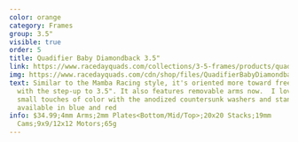 ```yaml
---
color: orange
category: Frames
group: 3.5"
visible: true
order: 5
title: Quadifier Baby Diamondback 3.5"
link: https://www.racedayquads.com/collections/3-5-frames/products/quadifier-baby-diamondback-3-5-micro-freestyle-frame-kit-rev2-4mm-arms
img: https://www.racedayquads.com/cdn/shop/files/QuadifierBabyDiamondback3.5MicroFreestyleFrameKit_Rev2_-4mmArms-ChooseYourColor1_2400x2400.jpg?v=1690346891
text: Similar to the Mamba Racing style, it's oriented more toward freestyle
  with the step-up to 3.5". It also features removable arms now.  I love the
  small touches of color with the anodized countersunk washers and standoffs,
  available in blue and red
info: $34.99;4mm Arms;2mm Plates<Bottom/Mid/Top>;20x20 Stacks;19mm
  Cams;9x9/12x12 Motors;65g
---
```


